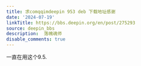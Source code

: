 ```yaml
---
title: 求comqqimdeepin 953 deb 下载地址感谢
date: '2024-07-19'
linkTitle: https://bbs.deepin.org/en/post/275293
source: deepin_bbs
description:  落魄魂师 
disable_comments: true
---
```

一直在用这个9.5.
